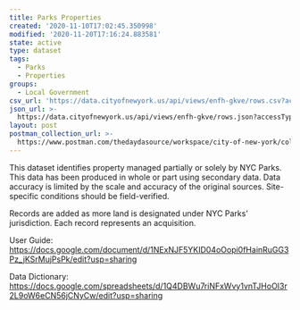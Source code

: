 ```yaml
---
title: Parks Properties
created: '2020-11-10T17:02:45.350998'
modified: '2020-11-20T17:16:24.883581'
state: active
type: dataset
tags:
  - Parks
  - Properties
groups:
  - Local Government
csv_url: 'https://data.cityofnewyork.us/api/views/enfh-gkve/rows.csv?accessType=DOWNLOAD'
json_url: >-
  https://data.cityofnewyork.us/api/views/enfh-gkve/rows.json?accessType=DOWNLOAD
layout: post
postman_collection_url: >-
  https://www.postman.com/thedaydasource/workspace/city-of-new-york/collection/15909983-f96275a7-3a51-4eb2-a745-249d086158f6
---
```

This dataset identifies property managed partially or solely by NYC Parks. This data has been produced in whole or part using secondary data. Data accuracy is limited by the scale and accuracy of the original sources. Site-specific conditions should be field-verified. 

Records are added as more land is designated under NYC Parks’ jurisdiction. Each record represents an acquisition. 

User Guide: https://docs.google.com/document/d/1NExNJF5YKID04oOopi0fHainRuGG3Pz_jKSrMujPsPk/edit?usp=sharing

Data Dictionary: https://docs.google.com/spreadsheets/d/1Q4DBWu7riNFxWvy1vnTJHoOI3r2L9oW6eCN56jCNyCw/edit?usp=sharing
